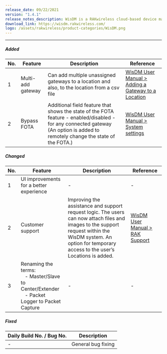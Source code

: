 ```yaml
---
release_date: 09/22/2021
version: "1.4.1"
release_notes_description: WisDM is a RAKwireless cloud-based device management platform designed to help you optimize the ways of controlling your gateways. The WisDM device management software supports IoT networks of any scale built around commercial-grade LoRaWAN Edge gateways from RAKwireless. Also, the WisDM platform offers you remote configuration, OTAA updates, and scalable management.
download_link: https://wisdm.rakwireless.com/
logo: /assets/rakwireless/product-categories/WisDM.png
---
```


<rk-release-notes/>

---

##### Added

| No. | Feature           | Description                                                                                                                                                                     | Reference                                                                                                                                                                          |
| --- | ----------------- | ------------------------------------------------------------------------------------------------------------------------------------------------------------------------------- | ---------------------------------------------------------------------------------------------------------------------------------------------------------------------------------- |
| 1   | Multi-add gateway | Can add multiple unassigned gateways to a location and also, to the location from a csv file                                                                                    | [WisDM User Manual >  Adding a Gateway to a Location](https://docs.rakwireless.com/Product-Categories/Software-APIs-and-Libraries/WisDM/Overview/#adding-a-gateway-to-a-location ) |
| 2   | Bypass FOTA       | Additional field feature that shows the state of the FOTA feature - enabled/disabled - for any connected gateway (An option is added to remotely change the state of the FOTA.) | [WisDM User Manual >  System settings](https://docs.rakwireless.com/Product-Categories/Software-APIs-and-Libraries/WisDM/Overview/#system-settings )                               |

##### Changed

| No. | Feature                                                                                                                     | Description                                                                                                                                                                                                    | Reference                                                                                                                                    |
| --- | --------------------------------------------------------------------------------------------------------------------------- | -------------------------------------------------------------------------------------------------------------------------------------------------------------------------------------------------------------- | -------------------------------------------------------------------------------------------------------------------------------------------- |
| 1   | UI improvements for a better experience                                                                                     | -                                                                                                                                                                                                              | -                                                                                                                                            |
| 2   | Customer support                                                                                                            | Improving the assistance and support request logic. The users can now attach files and images to the support request within the WisDM system. An option for temporary access to the user’s Locations is added. | [WisDM User Manual >  RAK Support](https://docs.rakwireless.com/Product-Categories/Software-APIs-and-Libraries/WisDM/Overview/#rak-support ) |
| 3   | Renaming the terms: <br> &nbsp;&nbsp; - Master/Slave to Center/Extender <br> &nbsp;&nbsp; - Packet Logger to Packet Capture | -                                                                                                                                                                                                              | -                                                                                                                                            |

##### Fixed

| Daily Build No. / Bug No. | Description        |
| ------------------------- | ------------------ |
| -                         | General bug fixing |


